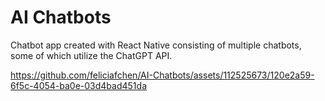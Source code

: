 # AI Chatbots

Chatbot app created with React Native consisting of multiple chatbots, some of which utilize the ChatGPT API.

https://github.com/feliciafchen/AI-Chatbots/assets/112525673/120e2a59-6f5c-4054-ba0e-03d4bad451da

